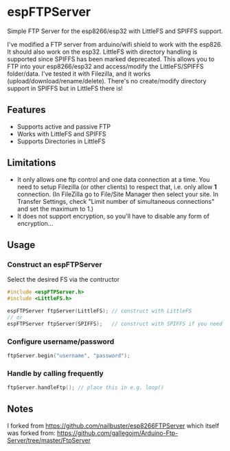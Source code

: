 # espFTPServer
Simple FTP Server for the esp8266/esp32 with LittleFS and SPIFFS support.

I've modified a FTP server from arduino/wifi shield to work with the esp826. It should also work on the esp32. LittleFS with directory handling is supported since SPIFFS has been marked deprecated.
This allows you to FTP into your esp8266/esp32 and access/modify the LittleFS/SPIFFS folder/data.
I've tested it with Filezilla, and it works (upload/download/rename/delete). There's no create/modify directory support in SPIFFS but in LittleFS there is!

## Features
* Supports active and passive FTP
* Works with LittleFS and SPIFFS
* Supports Directories in LittleFS

## Limitations
* It only allows one ftp control and one data connection at a time. You need to setup Filezilla (or other clients) to respect that, i.e. only allow **1** connection. (In FileZilla go to File/Site Manager then select your site. In Transfer Settings, check "Limit number of simultaneous connections" and set the maximum to 1.)
* It does not support encryption, so you'll have to disable any form of encryption...

## Usage

### Construct an espFTPServer
Select the desired FS via the contructor 
```cpp
#include <espFTPServer.h>
#include <LittleFS.h>

espFTPServer ftpServer(LittleFS); // construct with LittleFS
// or
espFTPServer ftpServer(SPIFFS);   // construct with SPIFFS if you need to for backward compatibility
```

### Configure username/password
```cpp
ftpServer.begin("username", "password");
```

### Handle by calling frequently
```cpp
ftpServer.handleFtp(); // place this in e.g. loop()
```


## Notes
I forked from https://github.com/nailbuster/esp8266FTPServer which itself was forked from: https://github.com/gallegojm/Arduino-Ftp-Server/tree/master/FtpServer
